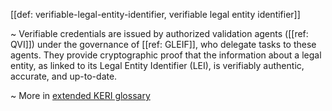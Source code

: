 [[def: verifiable-legal-entity-identifier, verifiable legal entity identifier]]

~ Verifiable credentials are issued by authorized validation agents ([[ref: QVI]]) under the governance of [[ref: GLEIF]], who delegate tasks to these agents. They provide cryptographic proof that the information about a legal entity, as linked to its Legal Entity Identifier (LEI), is verifiably authentic, accurate, and up-to-date.

~ More in <a href="https://weboftrust.github.io/WOT-terms/docs/glossary/verifiable-legal-entity-identifier">extended KERI glossary</a>
